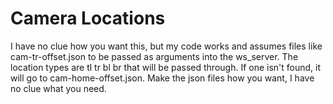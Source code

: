 # Camera Locations
I have no clue how you want this, but my code works and assumes files like cam-tr-offset.json to be passed as arguments into the ws_server. The location types are tl tr bl br that will be passed through. If one isn't found, it will go to cam-home-offset.json. Make the json files how you want, I have no clue what you need.
